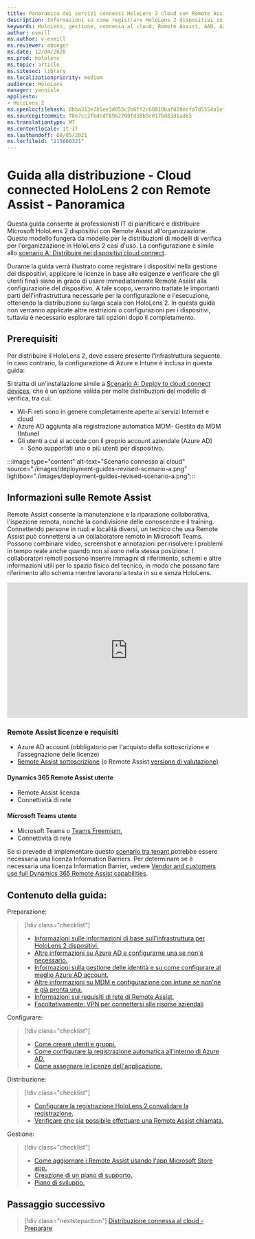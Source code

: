 ```yaml
---
title: Panoramica dei servizi connessi HoloLens 2 cloud con Remote Assist
description: Informazioni su come registrare HoloLens 2 dispositivi in una rete connessa al cloud usando Dynamics 365 Remote Assist.
keywords: HoloLens, gestione, connessa al cloud, Remote Assist, AAD, Azure AD, MDM, gestione dei dispositivi mobili
author: evmill
ms.author: v-evmill
ms.reviewer: aboeger
ms.date: 12/04/2020
ms.prod: hololens
ms.topic: article
ms.sitesec: library
ms.localizationpriority: medium
audience: HoloLens
manager: yannisle
appliesto:
- HoloLens 2
ms.openlocfilehash: 8bba313e7b5ee3d055c2b6ff2c60810baf428ecfa7d5554a1efb4e0aa9e1e98b
ms.sourcegitcommit: f8e7cc2fbdcdf8962700fd50b9c017bd83d1ad65
ms.translationtype: MT
ms.contentlocale: it-IT
ms.lasthandoff: 08/05/2021
ms.locfileid: "115660321"
---
```

# <a name="deployment-guide--cloud-connected-hololens-2-with-remote-assist--overview"></a>Guida alla distribuzione - Cloud connected HoloLens 2 con Remote Assist - Panoramica

Questa guida consente ai professionisti IT di pianificare e distribuire Microsoft HoloLens 2 dispositivi con Remote Assist all'organizzazione. Questo modello fungerà da modello per le distribuzioni di modelli di verifica per l'organizzazione in HoloLens 2 casi d'uso. La configurazione è simile allo [scenario A: Distribuire nei dispositivi cloud connect](common-scenarios.md#scenario-a). 

Durante la guida verrà illustrato come registrare i dispositivi nella gestione dei dispositivi, applicare le licenze in base alle esigenze e verificare che gli utenti finali siano in grado di usare immediatamente Remote Assist alla configurazione del dispositivo. A tale scopo, verranno trattate le importanti parti dell'infrastruttura necessarie per la configurazione e l'esecuzione, ottenendo la distribuzione su larga scala con HoloLens 2. In questa guida non verranno applicate altre restrizioni o configurazioni per i dispositivi, tuttavia è necessario esplorare tali opzioni dopo il completamento.

## <a name="prerequisites"></a>Prerequisiti

Per distribuire il HoloLens 2, deve essere presente l'infrastruttura seguente. In caso contrario, la configurazione di Azure e Intune è inclusa in questa guida:

Si tratta di un'installazione simile a [Scenario A: Deploy to cloud connect devices](/hololens/common-scenarios#scenario-a), che è un'opzione valida per molte distribuzioni del modello di verifica, tra cui:

- Wi-Fi reti sono in genere completamente aperte ai servizi Internet e cloud
- Azure AD aggiunta alla registrazione automatica MDM- Gestita da MDM (Intune)
- Gli utenti a cui si accede con il proprio account aziendale (Azure AD)
    - Sono supportati uno o più utenti per dispositivo.

:::image type="content" alt-text="Scenario connesso al cloud" source="./images/deployment-guides-revised-scenario-a.png" lightbox="./images/deployment-guides-revised-scenario-a.png":::


## <a name="learn-about-remote-assist"></a>Informazioni sulle Remote Assist

Remote Assist consente la manutenzione e la riparazione collaborativa, l'ispezione remota, nonché la condivisione delle conoscenze e il training. Connettendo persone in ruoli e località diversi, un tecnico che usa Remote Assist può connettersi a un collaboratore remoto in Microsoft Teams. Possono combinare video, screenshot e annotazioni per risolvere i problemi in tempo reale anche quando non si sono nella stessa posizione. I collaboratori remoti possono inserire immagini di riferimento, schemi e altre informazioni utili per lo spazio fisico del tecnico, in modo che possano fare riferimento allo schema mentre lavorano a testa in su e senza HoloLens.

<iframe width="560" height="315" src="https://www.youtube.com/embed/d3YT8j0yYl0" frameborder="0" allow="accelerometer; autoplay; clipboard-write; encrypted-media; gyroscope; picture-in-picture" allowfullscreen></iframe>

### <a name="remote-assist-licensing-and-requirements"></a>Remote Assist licenze e requisiti

- Azure AD account (obbligatorio per l'acquisto della sottoscrizione e l'assegnazione delle licenze)
- [Remote Assist sottoscrizione](/dynamics365/mixed-reality/remote-assist/buy-and-deploy-remote-assist) (o Remote Assist [versione di valutazione)](/dynamics365/mixed-reality/remote-assist/try-remote-assist)
    
#### <a name="dynamics-365-remote-assist-user"></a>Dynamics 365 Remote Assist utente

- Remote Assist licenza
- Connettività di rete

#### <a name="microsoft-teams-user"></a>Microsoft Teams utente

- Microsoft Teams o [Teams Freemium.](https://products.office.com/microsoft-teams/free)
- Connettività di rete

Se si prevede di implementare questo [scenario tra tenant,](/dynamics365/mixed-reality/remote-assist/cross-tenant-overview#scenario-2-leasing-services-to-other-tenants)potrebbe essere necessaria una licenza Information Barriers. Per determinare se è necessaria una licenza Information Barrier, vedere [Vendor and customers use full Dynamics 365 Remote Assist capabilities](/dynamics365/mixed-reality/remote-assist/cross-tenant-licensing-implementation).

## <a name="in-this-guide-you-will"></a>Contenuto della guida:

Preparazione:

> [!div class="checklist"]
> - [Informazioni sulle informazioni di base sull'infrastruttura per HoloLens 2 dispositivi.](hololens2-cloud-connected-prepare.md#infrastructure-essentials)
> - [Altre informazioni su Azure AD e configurarne una se non&#39;è necessario.](hololens2-cloud-connected-prepare.md#azure-active-directory)
> - [Informazioni sulla gestione delle identità e su come configurare al meglio Azure AD account.](hololens2-cloud-connected-prepare.md#identity-management)
> - [Altre informazioni su MDM e configurazione con Intune se non&#39;ne è già pronta una.](hololens2-cloud-connected-prepare.md#mobile-device-management)
> - [Informazioni sui requisiti di rete di Remote Assist.](hololens2-cloud-connected-prepare.md#network)
> - [Facoltativamente: VPN per connettersi alle risorse aziendali](hololens2-cloud-connected-prepare.md#optional-connect-your-hololens-to-vpn)

Configurare:

> [!div class="checklist"]
> - [Come creare utenti e gruppi.](hololens2-cloud-connected-configure.md#azure-users-and-groups)
> - [Come configurare la registrazione automatica all'interno di Azure AD.](hololens2-cloud-connected-configure.md#auto-enrollment-on-hololens-2)
> - [Come assegnare le licenze dell'applicazione.](hololens2-cloud-connected-configure.md#application-licenses)

Distribuzione:

> [!div class="checklist"]
> - [Configurare la registrazione HoloLens 2 convalidare la registrazione.](hololens2-cloud-connected-deploy.md#enrollment-validation)
> - [Verificare che sia possibile effettuare una Remote Assist chiamata.](hololens2-cloud-connected-deploy.md#remote-assist-call-validation)

Gestione:

> [!div class="checklist"]
> - [Come aggiornare i Remote Assist usando l'app Microsoft Store app.](hololens2-cloud-connected-maintain.md#updates)
> - [Creazione di un piano di supporto.](hololens2-cloud-connected-maintain.md#support-plan)
> - [Piano di sviluppo.](hololens2-cloud-connected-maintain.md#development-plan)

## <a name="next-step"></a>Passaggio successivo

> [!div class="nextstepaction"]
> [Distribuzione connessa al cloud - Preparare](hololens2-cloud-connected-prepare.md)

